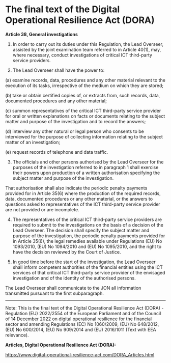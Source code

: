 



# The final text of the Digital Operational Resilience Act (DORA)


  

**Article 38, General investigations**


  

 1. In order to carry out its duties under this Regulation, the Lead Overseer, assisted by the joint examination team referred to in Article 40(1), may, where necessary, conduct investigations of critical ICT third-party service providers.


  

2. The Lead Overseer shall have the power to:


(a) examine records, data, procedures and any other material relevant to the execution of its tasks, irrespective of the medium on which they are stored;


(b) take or obtain certified copies of, or extracts from, such records, data, documented procedures and any other material;


(c) summon representatives of the critical ICT third-party service provider for oral or written explanations on facts or documents relating to the subject matter and purpose of the investigation and to record the answers;


(d) interview any other natural or legal person who consents to be interviewed for the purpose of collecting information relating to the subject matter of an investigation;


(e) request records of telephone and data traffic.


  

3. The officials and other persons authorised by the Lead Overseer for the purposes of the investigation referred to in paragraph 1 shall exercise their powers upon production of a written authorisation specifying the subject matter and purpose of the investigation.


That authorisation shall also indicate the periodic penalty payments provided for in Article 35(6) where the production of the required records, data, documented procedures or any other material, or the answers to questions asked to representatives of the ICT third-party service provider are not provided or are incomplete.


  

4. The representatives of the critical ICT third-party service providers are required to submit to the investigations on the basis of a decision of the Lead Overseer. The decision shall specify the subject matter and purpose of the investigation, the periodic penalty payments provided for in Article 35(6), the legal remedies available under Regulations (EU) No 1093/2010, (EU) No 1094/2010 and (EU) No 1095/2010, and the right to have the decision reviewed by the Court of Justice.


  

5. In good time before the start of the investigation, the Lead Overseer shall inform competent authorities of the financial entities using the ICT services of that critical ICT third-party service provider of the envisaged investigation and of the identity of the authorised persons.


The Lead Overseer shall communicate to the JON all information transmitted pursuant to the first subparagraph.


  



---


 Note: This is the final text of the Digital Operational Resilience Act (DORA) - Regulation (EU) 2022/2554 of the European Parliament and of the Council of 14 December 2022 on digital operational resilience for the financial sector and amending Regulations (EC) No 1060/2009, (EU) No 648/2012, (EU) No 600/2014, (EU) No 909/2014 and (EU) 2016/1011 (Text with EEA relevance).


  

 **Articles, Digital Operational Resilience Act (DORA):** 


<https://www.digital-operational-resilience-act.com/DORA_Articles.html>





